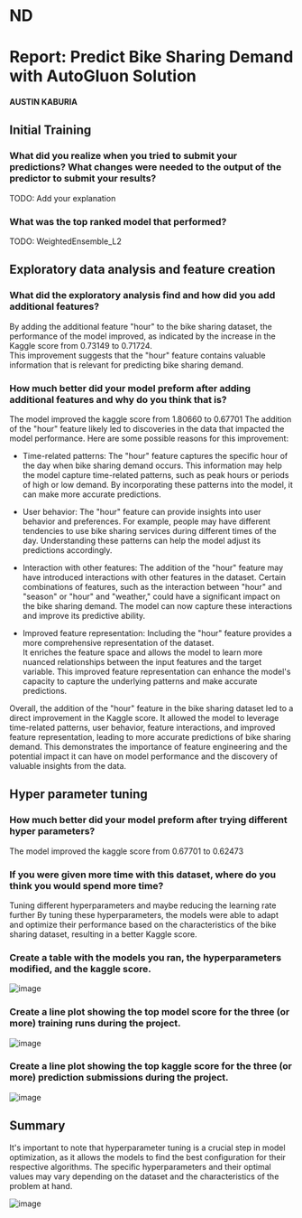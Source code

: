 # ND

# Report: Predict Bike Sharing Demand with AutoGluon Solution
#### AUSTIN KABURIA

## Initial Training
### What did you realize when you tried to submit your predictions? What changes were needed to the output of the predictor to submit your results?
TODO: Add your explanation

### What was the top ranked model that performed?
TODO: 	WeightedEnsemble_L2

## Exploratory data analysis and feature creation
### What did the exploratory analysis find and how did you add additional features?
By adding the additional feature "hour" to the bike sharing dataset, the performance of the model improved, as indicated by the increase in the Kaggle score from 0.73149 to 0.71724.<br>
This improvement suggests that the "hour" feature contains valuable information that is relevant for predicting bike sharing demand.



### How much better did your model preform after adding additional features and why do you think that is?
The model improved the kaggle score from 1.80660 to 0.67701
The addition of the "hour" feature likely led to discoveries in the data that impacted the model performance. Here are some possible reasons for this improvement:

* Time-related patterns: The "hour" feature captures the specific hour of the day when bike sharing demand occurs. This information may help the model capture time-related patterns, such as peak hours or periods of high or low demand. By incorporating these patterns into the model, it can make more accurate predictions.

* User behavior: The "hour" feature can provide insights into user behavior and preferences. For example, people may have different tendencies to use bike sharing services during different times of the day. Understanding these patterns can help the model adjust its predictions accordingly.

* Interaction with other features: The addition of the "hour" feature may have introduced interactions with other features in the dataset. Certain combinations of features, such as the interaction between "hour" and "season" or "hour" and "weather," could have a significant impact on the bike sharing demand. The model can now capture these interactions and improve its predictive ability.

* Improved feature representation: Including the "hour" feature provides a more comprehensive representation of the dataset.<br>
It enriches the feature space and allows the model to learn more nuanced relationships between the input features and the target variable. This improved feature representation can enhance the model's capacity to capture the underlying patterns and make accurate predictions.

Overall, the addition of the "hour" feature in the bike sharing dataset led to a direct improvement in the Kaggle score. It allowed the model to leverage time-related patterns, user behavior, feature interactions, and improved feature representation, leading to more accurate predictions of bike sharing demand. This demonstrates the importance of feature engineering and the potential impact it can have on model performance and the discovery of valuable insights from the data.

## Hyper parameter tuning
### How much better did your model preform after trying different hyper parameters?
The model improved the kaggle score from 0.67701 to 0.62473

### If you were given more time with this dataset, where do you think you would spend more time?
Tuning different hyperparameters and maybe reducing the learning rate further
By tuning these hyperparameters, the models were able to adapt and optimize their performance based on the characteristics of the bike sharing dataset, resulting in a better Kaggle score.

### Create a table with the models you ran, the hyperparameters modified, and the kaggle score.
![image](https://github.com/kaburia/ND/assets/88529649/267b00d8-19b5-49d0-b47f-3c5911eea10e)

### Create a line plot showing the top model score for the three (or more) training runs during the project.

![image](https://github.com/kaburia/ND/assets/88529649/0582929b-3115-41b3-ae83-d907acfc124c)

### Create a line plot showing the top kaggle score for the three (or more) prediction submissions during the project.

![image](https://github.com/kaburia/ND/assets/88529649/332d9456-5c24-4853-b7c5-b50cbcb9b517)

## Summary

It's important to note that hyperparameter tuning is a crucial step in model optimization, as it allows the models to find the best configuration for their respective algorithms. The specific hyperparameters and their optimal values may vary depending on the dataset and the characteristics of the problem at hand.


![image](https://github.com/kaburia/ND/assets/88529649/5ca461ab-3655-4142-9e2e-8a46a3d9a59b)
<!-- From the first run of the model based on the fit_summary()

The best model from fitting the train data to the Tabular Predictor is the "WeightedEnsemble_L3" model. Here are the details of the training run:

* The "WeightedEnsemble_L3" model achieved a score_val of -30.116344.
* The prediction time for the validation set (pred_time_val) was 23.465831 seconds.
* The fitting time (fit_time) for the model was 530.121128 seconds.
* The prediction time for the validation set (pred_time_val_marginal) was 0.000900 seconds.
* The fitting time for the model (fit_time_marginal) was 0.299811 seconds.
* The stack_level of the model is 3.
* The model can be used for inference (can_infer = True).
* The fit_order of the model is 14.

It's important to note that the "WeightedEnsemble_L3" model is a stacked ensemble model, which combines predictions from multiple base models to make the final predictions.<br>
It achieved the best performance among all the models trained in this run, as indicated by the lowest score_val.<br>



The hyperparameter tuning performed on the individual models within AutoGluon resulted in a further improvement in the Kaggle score, which increased to 0.52822.<br> 
This improvement suggests that optimizing the hyperparameters of the models can have a significant impact on their performance and the overall predictive accuracy of the ensemble.

In this case, the hyperparameters that were tuned are specific to the individual models used in AutoGluon, namely the Gradient Boosting Machine (GBM) and Random Forest (RF). 
The hyperparameters set for each model were as follows:

* GBM: The hyperparameter tuned for the GBM model is "num_boost_round," which specifies the number of boosting rounds or iterations. By increasing the number of boosting rounds to 100, the GBM model can potentially learn more complex relationships and improve its predictive performance.

* RF: The hyperparameter tuned for the RF model is "n_estimators," which represents the number of decision trees in the random forest ensemble. By setting the number of estimators to 100, the RF model can benefit from a larger ensemble size, potentially capturing a wider range of patterns and improving its predictive accuracy. -->



